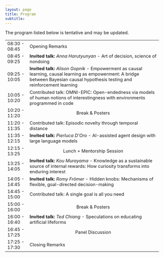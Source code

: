 ```yaml
---
layout: page
title: Program
subtitle: 
---
```



<p style='font-size: 11pt;'>
The program listed below is tentative and may be updated.
</p>


<table style='font-size: 11pt;'>
  <tr>
    <td>08:30 - 08:45</td>
    <td>Opening Remarks</td>
  </tr>

  <tr>
    <td>08:45 - 09:25</td>
    <td><b>Invited talk:</b> <i>Anna Harutyunyan</i> - Art of decision, science of nondoing</td>
  </tr>

  <tr>
    <td>09:25 - 10:05</td>
    <td><b>Invited talk:</b> <i>Alison Gopnik</i> - Empowerment as causal learning, causal learning as empowerment: A bridge between Bayesian causal hypothesis testing and reinforcement learning</td>
  </tr>

  <tr>
    <td>10:05 - 10:20</td>
    <td>Contributed talk: OMNI-EPIC: Open-endedness via models of human notions of interestingness with environments programmed in code</td>
  </tr>

  <tr>
    <td>10:20 - 11:20</td>
    <td style="text-align: center">Break & Posters</td>
  </tr>

  <tr>
    <td>11:20 - 11:35</td>
    <td>Contributed talk: Episodic novelty through temporal distance </td>
  </tr>

  <tr>
    <td>11:35 - 12:15</td>
    <td><b>Invited talk:</b> <i>Pierluca D'Oro</i> - AI-assisted agent design with large language models</td>
  </tr>

  <tr>
    <td>12:15 - 13:25</td>
    <td style="text-align: center">Lunch + Mentorship Session</td>
  </tr>

 <tr>
    <td>13:25 - 14:05</td>
    <td><b>Invited talk:</b> <i>Kou Murayama</i> - Knowledge as a sustainable source of internal rewards: How curiosity transforms into enduring interest </td>
 </tr>

  <tr>
    <td>14:05 - 14:45</td>
    <td><b>Invited talk:</b> <i>Romy Frömer</i> - Hidden knobs: Mechanisms of flexible, goal-directed decision-making</td>
  </tr>

  <tr>
    <td>14:45 - 15:00</td>
    <td>Contributed talk: A single goal is all you need</td>
  </tr>

   <tr>
    <td>15:00 - 16:00</td>
    <td style="text-align: center">Break & Posters</td>
  </tr>

  <tr>
    <td>16:00 - 16:40</td>
    <td><b>Invited talk:</b> <i>Ted Chiang</i> - Speculations on educating artificial lifeforms</td>
  </tr>

  <tr>
    <td>16:45 - 17:25</td>
    <td style="text-align: center">Panel Discussion</td>
  </tr>

  <tr>
    <td>17:25 - 17:30</td>
    <td>Closing Remarks</td>
  </tr>
</table>



